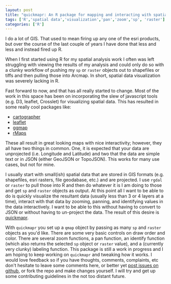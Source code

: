 ```yaml
---
layout: post
title: "quickmapr: An R package for mapping and interacting with spatial data"
tags: ['R','spatial data','visualization','pan','zoom','sp', 'raster']
categories: ['R']
---
```


I do a lot of GIS.  That used to mean firing up any one of the esri products, but over the course of the last couple of years I have done that less and less and instead fired up R.  

When I first started using R for my spatial analysis work I often was left struggling with viewing the results of my analysis and could only do so with a clunky workflow of pushing my `sp` or `raster` objects out to shapefiles or tiffs and then pulling those into Arcmap.  In short, spatial data visualization was severely lacking in R.

Fast forward to now, and that has all really started to change.  Most of the work in this space has been on incorporating the slew of javascript tools (e.g. D3, leaflet, Crosslet) for visualizing spatial data.  This has resulted in some really cool packages like:

- [cartographer](https://github.com/ropensci/cartographer)
- [leaflet](http://rstudio.github.io/leaflet/)
- [ggmap](http://journal.r-project.org/archive/2013-1/kahle-wickham.pdf)
- [rMaps](http://rmaps.github.io/)

These all result in great looking maps with nice interactivity; however, they all have two things in common.  One, it is expected that your data are unprojected (i.e. Longitude and Latitude) and two that the data are simple text or in JSON (either GeoJSON or TopoJSON).  This works for many use cases, but not for mine.  

I usually start with small(ish) spatial data that are stored in GIS formats (e.g. shapefiles, esri rasters, file geodabase, etc.) and are projected.  I use `rgdal` or `raster` to pull those into R and then do whatever it is I am doing to those and get `sp` and `raster` objects as output.  At this point all I want to be able to do is quickly visualize the resultant data (usually less than 3 or 4 layers at a time), interact with that data by zooming, panning, and identifying values in the data interactively.  I want to be able to this without having to convert to JSON or without having to un-project the data.  The result of this desire is [quickmapr](https://github.com/jhollist/quickmapr).  

With `quickmapr` you set up a `qmap` object by passing as many `sp` and `raster` objects as you'd like.  There are some very basic controls on draw order and color.  There are several zoom functions, a pan function, an identify function (which also returns the selected `sp` object or `raster` value), and a (currently very clunky) labeling function.  This package is still a work in progress and I am hoping to keep working on `quickmapr` and tweaking how it works. I would love feedback so if you have thoughts, comments, complaints, etc don't hesitate to leave some comments here, or better yet [post issues on github](https://github.com/jhollist/quickmapr/issues), or fork the repo and make changes yourself.  I will try and get up some contributing guidelines in the not too distant future.  